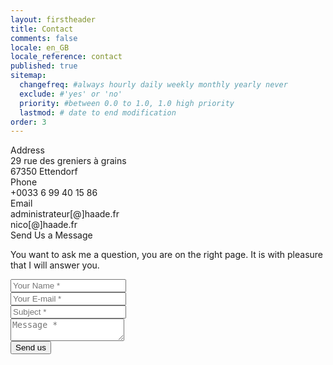 ```yaml
---
layout: firstheader
title: Contact
comments: false
locale: en_GB
locale_reference: contact
published: true
sitemap:
  changefreq: #always hourly daily weekly monthly yearly never
  exclude: #'yes' or 'no'
  priority: #between 0.0 to 1.0, 1.0 high priority
  lastmod: # date to end modification
order: 3
---
```


<form action="https://formsubmit.co/{{site.formsubmitco}}" method="POST"> 
<input type="hidden" name="_next" value="{{ site.url }}{{site.baseurl}}/{{ page.locale | slice: 0,2 }}/contact-success">
<input type="hidden" name="_template" value="table">
<input type="hidden" name="_subject" value="New Submission !">
<!-- Honeypot -->
<input type="text" name="_honey" style="display:none">
<!-- Disable captcha -->
<input type="hidden" name="_captcha" value="true">
<!-- Autoresponse mail box -->
<input type="hidden" name="_autoresponse" value="We have received your message and will respond to you as soon as possible.">
    <div class="contentact">
      <div class="left-side">
        <div class="address details">
          <i class="fas fa-map-marker-alt"></i>
          <div class="topic">Address</div>
          <div class="text-one">29 rue des greniers à grains</div>
          <div class="text-two">67350 Ettendorf</div>
        </div>
        <div class="phone details">
          <i class="fas fa-phone-alt"></i>
          <div class="topic">Phone</div>
          <div class="text-one">+0033 6 99 40 15 86</div>
          <div class="text-two"></div>
        </div>
        <div class="email details">
          <i class="fas fa-envelope"></i>
          <div class="topic">Email</div>
          <div class="text-one">administrateur[@]haade.fr</div>
          <div class="text-two">nico[@]haade.fr</div>
        </div>
      </div>
      <div class="right-side">
        <div class="topic-text">Send Us a Message</div>
        <p>You want to ask me a question, you are on the right page. It is with pleasure that I will answer you.</p>
        <div class="input-box">
          <input type="text" name="Name" placeholder="Your Name *" required>
        </div>
        <div class="input-box">
          <input type="email" name="email" placeholder="Your E-mail *" required>
        </div>
        <div class="input-box">
        <input type="text" name="_subject" placeholder="Subject *" value="" required>
        </div>
        <div class="input-box message-box">
          <textarea name="Message" placeholder="Message *" required></textarea>    
        </div>
        <div class="button">
          <input type="submit" value="Send us" >
        </div>
      </div>
    </div></form>